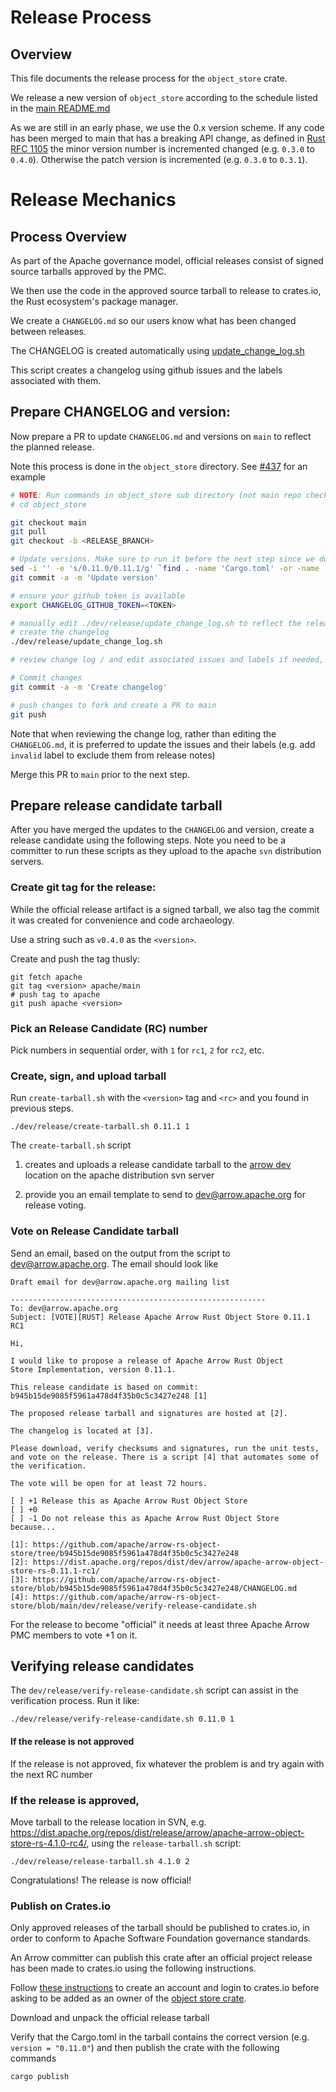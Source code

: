 <!---
  Licensed to the Apache Software Foundation (ASF) under one
  or more contributor license agreements.  See the NOTICE file
  distributed with this work for additional information
  regarding copyright ownership.  The ASF licenses this file
  to you under the Apache License, Version 2.0 (the
  "License"); you may not use this file except in compliance
  with the License.  You may obtain a copy of the License at

    http://www.apache.org/licenses/LICENSE-2.0

  Unless required by applicable law or agreed to in writing,
  software distributed under the License is distributed on an
  "AS IS" BASIS, WITHOUT WARRANTIES OR CONDITIONS OF ANY
  KIND, either express or implied.  See the License for the
  specific language governing permissions and limitations
  under the License.
-->

# Release Process

## Overview

This file documents the release process for the `object_store` crate.

We release a new version of `object_store` according to the schedule listed in
the [main README.md]

[main README.md]: https://github.com/apache/arrow-rs-object-store?tab=readme-ov-file#release-schedule

As we are still in an early phase, we use the 0.x version scheme. If any code has
been merged to main that has a breaking API change, as defined in [Rust RFC 1105]
the minor version number is incremented changed (e.g. `0.3.0` to `0.4.0`).
Otherwise the patch version is incremented (e.g. `0.3.0` to `0.3.1`).

[Rust RFC 1105]: https://github.com/rust-lang/rfcs/blob/master/text/1105-api-evolution.md

# Release Mechanics

## Process Overview

As part of the Apache governance model, official releases consist of
signed source tarballs approved by the PMC.

We then use the code in the approved source tarball to release to
crates.io, the Rust ecosystem's package manager.

We create a `CHANGELOG.md` so our users know what has been changed between releases.

The CHANGELOG is created automatically using
[update_change_log.sh](https://github.com/apache/arrow-rs-object-store/blob/main/dev/release/update_change_log.sh)

This script creates a changelog using github issues and the
labels associated with them.

## Prepare CHANGELOG and version:

Now prepare a PR to update `CHANGELOG.md` and versions on `main` to reflect the planned release.

Note this process is done in the `object_store` directory. See [#437] for an example

[#437]: https://github.com/apache/arrow-rs-object-store/pull/437

```bash
# NOTE: Run commands in object_store sub directory (not main repo checkout)
# cd object_store

git checkout main
git pull
git checkout -b <RELEASE_BRANCH>

# Update versions. Make sure to run it before the next step since we do not want CHANGELOG-old.md affected.
sed -i '' -e 's/0.11.0/0.11.1/g' `find . -name 'Cargo.toml' -or -name '*.md' | grep -v CHANGELOG`
git commit -a -m 'Update version'

# ensure your github token is available
export CHANGELOG_GITHUB_TOKEN=<TOKEN>

# manually edit ./dev/release/update_change_log.sh to reflect the release version
# create the changelog
./dev/release/update_change_log.sh

# review change log / and edit associated issues and labels if needed, rerun update_change_log.sh

# Commit changes
git commit -a -m 'Create changelog'

# push changes to fork and create a PR to main
git push
```

Note that when reviewing the change log, rather than editing the
`CHANGELOG.md`, it is preferred to update the issues and their labels
(e.g. add `invalid` label to exclude them from release notes)

Merge this PR to `main` prior to the next step.

## Prepare release candidate tarball

After you have merged the updates to the `CHANGELOG` and version,
create a release candidate using the following steps. Note you need to
be a committer to run these scripts as they upload to the apache `svn`
distribution servers.

### Create git tag for the release:

While the official release artifact is a signed tarball, we also tag the commit it was created for convenience and code archaeology.

Use a string such as `v0.4.0` as the `<version>`.

Create and push the tag thusly:

```shell
git fetch apache
git tag <version> apache/main
# push tag to apache
git push apache <version>
```

### Pick an Release Candidate (RC) number

Pick numbers in sequential order, with `1` for `rc1`, `2` for `rc2`, etc.

### Create, sign, and upload tarball

Run `create-tarball.sh` with the `<version>` tag and `<rc>` and you found in previous steps.

```shell
./dev/release/create-tarball.sh 0.11.1 1
```

The `create-tarball.sh` script

1. creates and uploads a release candidate tarball to the [arrow
   dev](https://dist.apache.org/repos/dist/dev/arrow) location on the
   apache distribution svn server

2. provide you an email template to
   send to dev@arrow.apache.org for release voting.

### Vote on Release Candidate tarball

Send an email, based on the output from the script to dev@arrow.apache.org. The email should look like

```
Draft email for dev@arrow.apache.org mailing list

---------------------------------------------------------
To: dev@arrow.apache.org
Subject: [VOTE][RUST] Release Apache Arrow Rust Object Store 0.11.1 RC1

Hi,

I would like to propose a release of Apache Arrow Rust Object
Store Implementation, version 0.11.1.

This release candidate is based on commit: b945b15de9085f5961a478d4f35b0c5c3427e248 [1]

The proposed release tarball and signatures are hosted at [2].

The changelog is located at [3].

Please download, verify checksums and signatures, run the unit tests,
and vote on the release. There is a script [4] that automates some of
the verification.

The vote will be open for at least 72 hours.

[ ] +1 Release this as Apache Arrow Rust Object Store
[ ] +0
[ ] -1 Do not release this as Apache Arrow Rust Object Store  because...

[1]: https://github.com/apache/arrow-rs-object-store/tree/b945b15de9085f5961a478d4f35b0c5c3427e248
[2]: https://dist.apache.org/repos/dist/dev/arrow/apache-arrow-object-store-rs-0.11.1-rc1/
[3]: https://github.com/apache/arrow-rs-object-store/blob/b945b15de9085f5961a478d4f35b0c5c3427e248/CHANGELOG.md
[4]: https://github.com/apache/arrow-rs-object-store/blob/main/dev/release/verify-release-candidate.sh
```

For the release to become "official" it needs at least three Apache Arrow PMC members to vote +1 on it.

## Verifying release candidates

The `dev/release/verify-release-candidate.sh` script can assist in the verification process. Run it like:

```
./dev/release/verify-release-candidate.sh 0.11.0 1
```

#### If the release is not approved

If the release is not approved, fix whatever the problem is and try again with the next RC number

### If the release is approved,

Move tarball to the release location in SVN, e.g. https://dist.apache.org/repos/dist/release/arrow/apache-arrow-object-store-rs-4.1.0-rc4/, using the `release-tarball.sh` script:

```shell
./dev/release/release-tarball.sh 4.1.0 2
```

Congratulations! The release is now official!

### Publish on Crates.io

Only approved releases of the tarball should be published to
crates.io, in order to conform to Apache Software Foundation
governance standards.

An Arrow committer can publish this crate after an official project release has
been made to crates.io using the following instructions.

Follow [these
instructions](https://doc.rust-lang.org/cargo/reference/publishing.html) to
create an account and login to crates.io before asking to be added as an owner
of the [object store crate](https://crates.io/crates/object_store).

Download and unpack the official release tarball

Verify that the Cargo.toml in the tarball contains the correct version
(e.g. `version = "0.11.0"`) and then publish the crate with the
following commands

```shell
cargo publish
```
